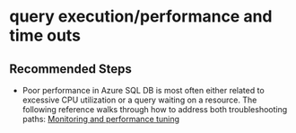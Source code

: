 <properties
	pageTitle="query execution/performance and time outs"
	description="query execution/performance and time outs"
	service="microsoft.sql"
	resource="servers"
	authors="emlisa"
	displayOrder="6"
	selfHelpType="generic"
	supportTopicIds="31980430"
	resourceTags="databases, servers"
	productPesIds="13491"
	cloudEnvironments="public"
	articleId="8dbcccb2-32eb-4eab-b821-894e5ee2d54c"
/>

# query execution/performance and time outs

## **Recommended Steps**

* Poor performance in Azure SQL DB is most often either related to excessive CPU utilization or a query waiting on a resource.  The following reference walks through how to address both troubleshooting paths: [Monitoring and performance tuning](https://docs.microsoft.com/azure/sql-database/sql-database-monitor-tune-overview)
